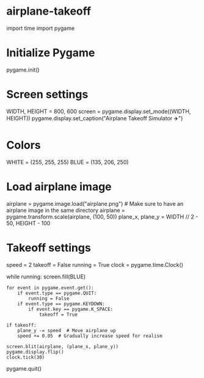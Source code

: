 # airplane-takeoff
import time
import pygame

# Initialize Pygame
pygame.init()

# Screen settings
WIDTH, HEIGHT = 800, 600
screen = pygame.display.set_mode((WIDTH, HEIGHT))
pygame.display.set_caption("Airplane Takeoff Simulator ✈️")

# Colors
WHITE = (255, 255, 255)
BLUE = (135, 206, 250)

# Load airplane image
airplane = pygame.image.load("airplane.png")  # Make sure to have an airplane image in the same directory
airplane = pygame.transform.scale(airplane, (100, 50))
plane_x, plane_y = WIDTH // 2 - 50, HEIGHT - 100

# Takeoff settings
speed = 2
takeoff = False
running = True
clock = pygame.time.Clock()

while running:
    screen.fill(BLUE)
    
    for event in pygame.event.get():
        if event.type == pygame.QUIT:
            running = False
        if event.type == pygame.KEYDOWN:
            if event.key == pygame.K_SPACE:
                takeoff = True
    
    if takeoff:
        plane_y -= speed  # Move airplane up
        speed += 0.05  # Gradually increase speed for realism
    
    screen.blit(airplane, (plane_x, plane_y))
    pygame.display.flip()
    clock.tick(30)
    
pygame.quit()
